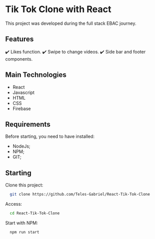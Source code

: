 # Tik Tok Clone with React
This project was developed during the full stack EBAC journey.

## Features
✔️ Likes function.
✔️ Swipe to change videos.
✔️ Side bar and footer components.

## Main Technologies
* React
* Javascript
* HTML
* CSS
* Firebase

## Requirements
Before starting, you need to have installed:
* NodeJs;
* NPM;
* GIT;
## Starting
Clone this project:
```bash
  git clone https://github.com/Teles-Gabriel/React-Tik-Tok-Clone
```
Access:
```bash
  cd React-Tik-Tok-Clone
```
Start with NPM:
```bash
  npm run start
```
